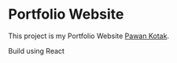 # Portfolio Website

This project is my Portfolio Website [Pawan Kotak](https://pawankotak.netlify.app/).

Build using React
